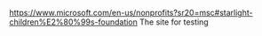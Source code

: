 https://www.microsoft.com/en-us/nonprofits?sr20=msc#starlight-children%E2%80%99s-foundation
The site for testing

